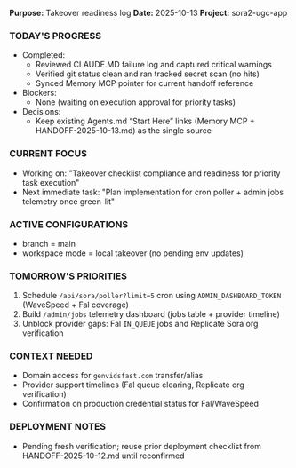 **Purpose:** Takeover readiness log
**Date:** 2025-10-13
**Project:** sora2-ugc-app

### TODAY'S PROGRESS
- Completed:
  - Reviewed CLAUDE.MD failure log and captured critical warnings
  - Verified git status clean and ran tracked secret scan (no hits)
  - Synced Memory MCP pointer for current handoff reference
- Blockers:
  - None (waiting on execution approval for priority tasks)
- Decisions:
  - Keep existing Agents.md “Start Here” links (Memory MCP + HANDOFF-2025-10-13.md) as the single source

### CURRENT FOCUS
- Working on: "Takeover checklist compliance and readiness for priority task execution"
- Next immediate task: "Plan implementation for cron poller + admin jobs telemetry once green-lit"

### ACTIVE CONFIGURATIONS
- branch = main
- workspace mode = local takeover (no pending env updates)

### TOMORROW'S PRIORITIES
1. Schedule `/api/sora/poller?limit=5` cron using `ADMIN_DASHBOARD_TOKEN` (WaveSpeed + Fal coverage)
2. Build `/admin/jobs` telemetry dashboard (jobs table + provider timeline)
3. Unblock provider gaps: Fal `IN_QUEUE` jobs and Replicate Sora org verification

### CONTEXT NEEDED
- Domain access for `genvidsfast.com` transfer/alias
- Provider support timelines (Fal queue clearing, Replicate org verification)
- Confirmation on production credential status for Fal/WaveSpeed

### DEPLOYMENT NOTES
- Pending fresh verification; reuse prior deployment checklist from HANDOFF-2025-10-12.md until reconfirmed
